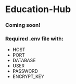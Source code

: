 # Education-Hub

### Coming soon!

### Required .env file with:
- HOST
- PORT
- DATABASE
- USER
- PASSWORD
- ENCRYPT_KEY
